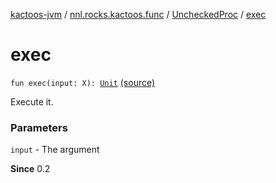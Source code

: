 [kactoos-jvm](../../index.md) / [nnl.rocks.kactoos.func](../index.md) / [UncheckedProc](index.md) / [exec](.)

# exec

`fun exec(input: X): `[`Unit`](https://kotlinlang.org/api/latest/jvm/stdlib/kotlin/-unit/index.html) [(source)](https://github.com/neonailol/kactoos/blob/master/kactoos-jvm/src/main/kotlin/nnl/rocks/kactoos/func/UncheckedProc.kt#L19)

Execute it.

### Parameters

`input` - The argument

**Since**
0.2

